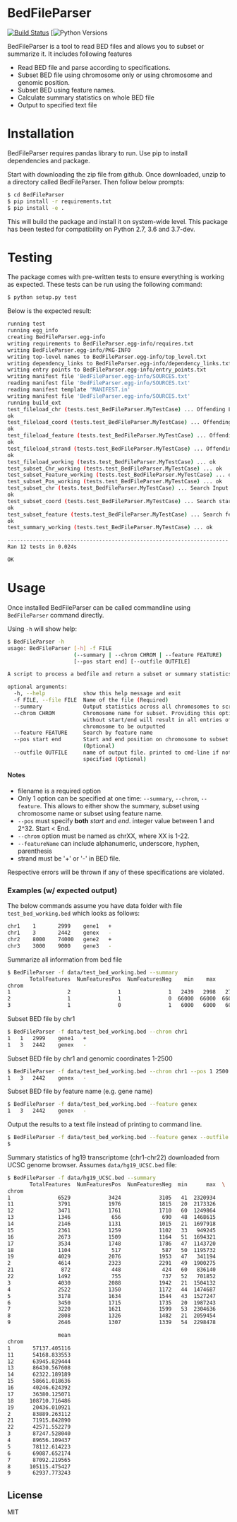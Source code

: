 # BedFileParser

[![Build Status](https://travis-ci.com/sagarc88/BedFileParser.svg?branch=master)](https://travis-ci.com/sagarc88/BedFileParser) [![Python Versions](https://img.shields.io/badge/Python-2.6%20%7C%203.6%20%7C%203.7--dev-blue.svg)

BedFileParser is a tool to read BED files and allows you to subset or summarize it. It includes following features
  - Read BED file and parse according to specifications.
  - Subset BED file using chromosome only or using chromosome and genomic position.
  - Subset BED using feature names.
  - Calculate summary statistics on whole BED file
  - Output to specified text file

# Installation

BedFileParser requires pandas library to run. Use pip to install dependencies and package.

Start with downloading the zip file from github. Once downloaded, unzip to a directory called BedFileParser. Then follow below prompts:
```sh
$ cd BedFileParser
$ pip install -r requirements.txt
$ pip install -e .
```
This will build the package and install it on system-wide level. This package has been tested for compatibility on Python 2.7, 3.6 and 3.7-dev. 

# Testing

The package comes with pre-written tests to ensure everything is working as expected. These tests can be run using the following command:

```sh
$ python setup.py test
```
Below is the expected result:
```bash
running test
running egg_info
creating BedFileParser.egg-info
writing requirements to BedFileParser.egg-info/requires.txt
writing BedFileParser.egg-info/PKG-INFO
writing top-level names to BedFileParser.egg-info/top_level.txt
writing dependency_links to BedFileParser.egg-info/dependency_links.txt
writing entry points to BedFileParser.egg-info/entry_points.txt
writing manifest file 'BedFileParser.egg-info/SOURCES.txt'
reading manifest file 'BedFileParser.egg-info/SOURCES.txt'
reading manifest template 'MANIFEST.in'
writing manifest file 'BedFileParser.egg-info/SOURCES.txt'
running build_ext
test_fileload_chr (tests.test_BedFileParser.MyTestCase) ... Offending Line: 1	1	2999 gene1	+
ok
test_fileload_coord (tests.test_BedFileParser.MyTestCase) ... Offending Line: chr1	2999	1	gene1	+
ok
test_fileload_feature (tests.test_BedFileParser.MyTestCase) ... Offending Line: chr2	8000	74000	gene2!	+
ok
test_fileload_strand (tests.test_BedFileParser.MyTestCase) ... Offending Line: chr1	3	2442	genex	_
ok
test_fileload_working (tests.test_BedFileParser.MyTestCase) ... ok
test_subset_Chr_working (tests.test_BedFileParser.MyTestCase) ... ok
test_subset_Feature_working (tests.test_BedFileParser.MyTestCase) ... ok
test_subset_Pos_working (tests.test_BedFileParser.MyTestCase) ... ok
test_subset_chr (tests.test_BedFileParser.MyTestCase) ... Search Input: 1
ok
test_subset_coord (tests.test_BedFileParser.MyTestCase) ... Search start and end input: 3000 1
ok
test_subset_feature (tests.test_BedFileParser.MyTestCase) ... Search feature name input: genex!
ok
test_summary_working (tests.test_BedFileParser.MyTestCase) ... ok

----------------------------------------------------------------------
Ran 12 tests in 0.024s

OK

```

# Usage

Once installed BedFileParser can be called commandline using ```BedFileParser``` command directly.

Using ```-h``` will show help:
```sh
$ BedFileParser -h
usage: BedFileParser [-h] -f FILE
                     (--summary | --chrom CHROM | --feature FEATURE)
                     [--pos start end] [--outfile OUTFILE]

A script to process a bedfile and return a subset or summary statistics

optional arguments:
  -h, --help            show this help message and exit
  -f FILE, --file FILE  Name of the file (Required)
  --summary             Output statistics across all chromosomes to screen
  --chrom CHROM         Chromosome name for subset. Providing this option
                        without start/end will result in all entries of that
                        chromosome to be outputted
  --feature FEATURE     Search by feature name
  --pos start end       Start and end position on chromosome to subset
                        (Optional)
  --outfile OUTFILE     name of output file. printed to cmd-line if not
                        specified (Optional)

```
#### Notes
- filename is a required option
- Only 1 option can be specified at one time: `--summary`, `--chrom`, `--feature`.  This allows to either show the summary, subset using chromosome name or subset using feature name. 
- `--pos` must specify **both** *start* and *end*. integer value between 1 and 2^32. Start < End. 
- `--chrom` option must be named as chrXX, where XX is 1-22. 
- `--featureName` can include alphanumeric, underscore, hyphen, parenthesis
- strand must be '+' or '-' in BED file. 

Respective errors will be thrown if any of these specifications are violated. 

### Examples (w/ expected output)
The below commands assume you have data folder with file `test_bed_working.bed` which looks as follows:

```sh
chr1    1       2999    gene1   +
chr1    3       2442    genex   -
chr2    8000    74000   gene2   +
chr3    3000    9000    gene3   -
```

Summarize all information from bed file
```sh
$ BedFileParser -f data/test_bed_working.bed --summary
       TotalFeatures  NumFeaturesPos  NumFeaturesNeg    min    max     mean
chrom                                                                      
1                  2               1               1   2439   2998   2718.5
2                  1               1               0  66000  66000  66000.0
3                  1               0               1   6000   6000   6000.0
```

Subset BED file by chr1
```sh
$ BedFileParser -f data/test_bed_working.bed --chrom chr1
1	1	2999	gene1	+
1	3	2442	genex	-
```

Subset BED file by chr1 and genomic coordinates 1-2500
```sh
$ BedFileParser -f data/test_bed_working.bed --chrom chr1 --pos 1 2500
1	3	2442	genex	-
```

Subset BED file by feature name (e.g. gene name)
```sh
$ BedFileParser -f data/test_bed_working.bed --feature genex
1	3	2442	genex	-
```

Output the results to a text file instead of printing to command line. 
```sh
$ BedFileParser -f data/test_bed_working.bed --feature genex --outfile outfile.txt
$ 
```

Summary statistics of hg19 transcriptome (chr1-chr22) downloaded from UCSC genome browser. Assumes `data/hg19_UCSC.bed` file:

```sh
$ BedFileParser -f data/hg19_UCSC.bed --summary
       TotalFeatures  NumFeaturesPos  NumFeaturesNeg  min      max  \
chrom                                                                
1               6529            3424            3105   41  2320934   
11              3791            1976            1815   20  2173326   
12              3471            1761            1710   60  1249864   
13              1346             656             690   48  1468615   
14              2146            1131            1015   21  1697918   
15              2361            1259            1102   33   949245   
16              2673            1509            1164   51  1694321   
17              3534            1748            1786   47  1143720   
18              1104             517             587   50  1195732   
19              4029            2076            1953   47   341194   
2               4614            2323            2291   49  1900275   
21               872             448             424   60   836140   
22              1492             755             737   52   701852   
3               4030            2088            1942   21  1504132   
4               2522            1350            1172   44  1474687   
5               3178            1634            1544   43  1527247   
6               3450            1715            1735   20  1987243   
7               3220            1621            1599   53  2304636   
8               2808            1326            1482   21  2059454   
9               2646            1307            1339   54  2298478   

                mean  
chrom                 
1       57137.405116  
11      54168.833553  
12      63945.829444  
13      86430.567608  
14      62322.189189  
15      58661.018636  
16      40246.624392  
17      36380.125071  
18     108710.716486  
19      20436.010921  
2       83889.263112  
21      71915.842890  
22      42571.552279  
3       87247.528040  
4       89656.109437  
5       78112.614223  
6       69087.652174  
7       87092.219565  
8      105115.475427  
9       62937.773243  

```
License
----
MIT
